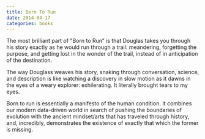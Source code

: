 ```yaml
---
title: Born To Run
date: 2014-04-17
categories: books
---
```


The most brilliant part of "Born to Run” is that Douglas takes you
through his story exactly as he would run through a trail: meandering,
forgetting the purpose, and getting lost in the wonder of the trail,
instead of in anticipation of the destination.

The way Douglass weaves his story, snaking through conversation, science,
and description is like watching a discovery in slow motion as it dawns
in the eyes of a weary explorer: exhilerating. It literally brought
tears to my eyes.

Born to run is essentially a manifesto of the human condition.
It combines our modern data-driven world in search of pushing the boundaries
of evolution with the ancient mindset/arts that has traveled through history,
and, incredibly, demonstrates the existence of exactly that which the
former is missing.
